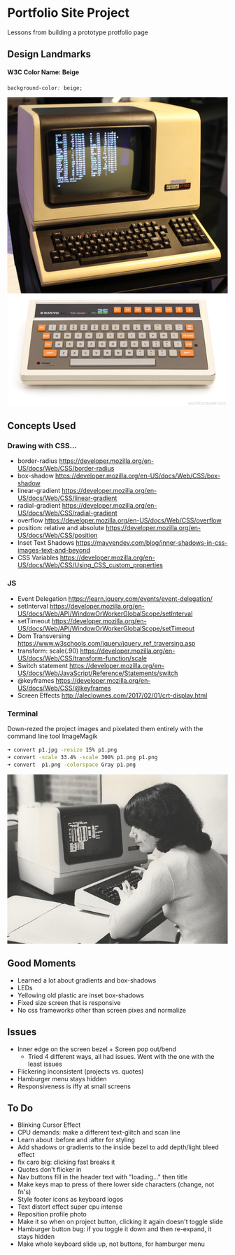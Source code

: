 # Portfolio Site Project
Lessons from building a prototype protfolio page

## Design Landmarks

#### W3C Color Name: Beige
```css
background-color: beige;
```
![VT100](img/vt100.jpg)
![keyboard](img/keyboard.jpeg)


## Concepts Used
### Drawing with CSS...
- border-radius <https://developer.mozilla.org/en-US/docs/Web/CSS/border-radius>
- box-shadow <https://developer.mozilla.org/en-US/docs/Web/CSS/box-shadow>
- linear-gradient <https://developer.mozilla.org/en-US/docs/Web/CSS/linear-gradient>
- radial-gradient <https://developer.mozilla.org/en-US/docs/Web/CSS/radial-gradient>
- overflow <https://developer.mozilla.org/en-US/docs/Web/CSS/overflow>
- position: relative and absolute <https://developer.mozilla.org/en-US/docs/Web/CSS/position>
- Inset Text Shadows <https://mayvendev.com/blog/inner-shadows-in-css-images-text-and-beyond>
- CSS Variables <https://developer.mozilla.org/en-US/docs/Web/CSS/Using_CSS_custom_properties>

### JS
- Event Delegation <https://learn.jquery.com/events/event-delegation/>
- setInterval <https://developer.mozilla.org/en-US/docs/Web/API/WindowOrWorkerGlobalScope/setInterval>
- setTimeout <https://developer.mozilla.org/en-US/docs/Web/API/WindowOrWorkerGlobalScope/setTimeout>
- Dom Transversing <https://www.w3schools.com/jquery/jquery_ref_traversing.asp>
- transform: scale(.90) <https://developer.mozilla.org/en-US/docs/Web/CSS/transform-function/scale>
- Switch statement <https://developer.mozilla.org/en-US/docs/Web/JavaScript/Reference/Statements/switch>
- @keyframes <https://developer.mozilla.org/en-US/docs/Web/CSS/@keyframes>
- Screen Effects <http://aleclownes.com/2017/02/01/crt-display.html>

### Terminal
Down-rezed the project images and pixelated them entirely with the command line tool ImageMagik
```bash
➜ convert p1.jpg -resize 15% p1.png
➜ convert -scale 33.4% -scale 300% p1.png p1.png
➜ convert  p1.png -colorspace Gray p1.png
```

![vt100 bottom](img/vt100bottom.jpeg)

## Good Moments
- Learned a lot about gradients and box-shadows
- LEDs
- Yellowing old plastic are inset box-shadows
- Fixed size screen that is responsive
- No css frameworks other than screen pixes and normalize

## Issues
- Inner edge on the screen bezel + Screen pop out/bend
  - Tried 4 different ways, all had issues. Went with the one with the least issues
- Flickering inconsistent (projects vs. quotes)
- Hamburger menu stays hidden
- Responsiveness is iffy at small screens

## To Do
- Blinking Cursor Effect
- CPU demands: make a different text-glitch and scan line
- Learn about :before and :after for styling
- Add shadows or gradients to the inside bezel to add depth/light bleed effect
- fix caro big: clicking fast breaks it
- Quotes don't flicker in
- Nav buttons fill in the header text with "loading..." then title
- Make keys map to press of there lower side characters (change, not fn's)
- Style footer icons as keyboard logos
- Text distort effect super cpu intense
- Reposition profile photo
- Make it so when on project button, clicking it again doesn't toggle slide
- Hamburger button bug: if you toggle it down and then re-expand, it stays hidden 
- Make whole keyboard slide up, not buttons, for hamburger menu
